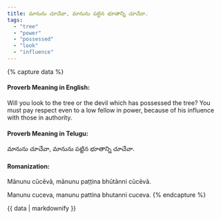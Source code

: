 ```yaml
---
title: మానును చూచేవా, మానును పట్టిన భూతాన్ని చూచేవా.
tags:
  - "tree"
  - "power"
  - "possessed"
  - "look"
  - "influence"
---
```


{% capture data %}
#### Proverb Meaning in English:
Will you look to the tree or the devil which has possessed the tree?
You must pay respect even to a low fellow in power, because of his influence with those in authority.

#### Proverb Meaning in Telugu:
మానును చూచేవా, మానును పట్టిన భూతాన్ని చూచేవా.

#### Romanization:
Mānunu cūcēvā, mānunu paṭṭina bhūtānni cūcēvā.

Manunu cuceva, manunu pattina bhutanni cuceva.
{% endcapture %}

{{ data | markdownify }}

